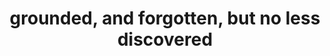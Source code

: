 ---
image_path: /images/hole-in-fence.jpg
title: grounded, and forgotten, but no less discovered
---